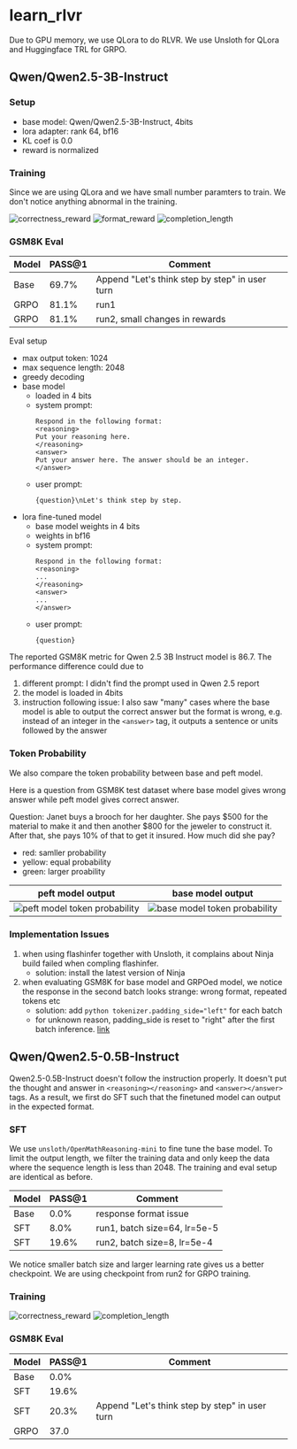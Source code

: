 # learn_rlvr

Due to GPU memory, we use QLora to do RLVR. We use Unsloth for QLora and Huggingface TRL for GRPO.

## Qwen/Qwen2.5-3B-Instruct
### Setup
* base model: Qwen/Qwen2.5-3B-Instruct, 4bits
* lora adapter: rank 64, bf16
* KL coef is 0.0
* reward is normalized

### Training

Since we are using QLora and we have small number paramters to train. We don't notice anything abnormal in the training.

![correctness_reward](docs/training/3B_Instruct/train_correctness_reward.png)
![format_reward](docs/training/3B_Instruct/train_strict_format_reward.png)
![completion_length](docs/training/3B_Instruct/train_completion_length.png)
### GSM8K Eval

| Model | PASS@1 | Comment |
| ----- | ------ | ------- |
| Base  |69.7%   |  Append "Let's think step by step" in user turn  |
| GRPO  |81.1%   |  run1   |
| GRPO  |81.1%   |  run2, small changes in rewards |

Eval setup
* max output token: 1024
* max sequence length: 2048
* greedy decoding
* base model
  * loaded in 4 bits
  * system prompt: 
      ```text
      Respond in the following format:
      <reasoning>
      Put your reasoning here.
      </reasoning>
      <answer>
      Put your answer here. The answer should be an integer.
      </answer>
      ```
  * user prompt:
      ```text
      {question}\nLet's think step by step.
      ```
* lora fine-tuned model
  * base model weights in 4 bits
  * weights in bf16
  * system prompt:
    ```text
    Respond in the following format:
    <reasoning>
    ...
    </reasoning>
    <answer>
    ...
    </answer>
    ```
  * user prompt:
      ```text
      {question}
      ```

The reported GSM8K metric for Qwen 2.5 3B Instruct model is 86.7. The performance difference could due to
1. different prompt: I didn't find the prompt used in Qwen 2.5 report
2. the model is loaded in 4bits
3. instruction following issue: I also saw "many" cases where the base model is able to output the correct answer but the format is wrong, e.g. instead of an integer in the `<answer>` tag, it outputs a sentence or units followed by the answer

### Token Probability
We also compare the token probability between base and peft model.

Here is a question from GSM8K test dataset where base model gives wrong answer while peft model gives correct answer.

Question: Janet buys a brooch for her daughter. She pays $500 for the material to make it and then another $800 for the jeweler to construct it. After that, she pays 10% of that to get it insured. How much did she pay?

* red: samller probability
* yellow: equal probability
* green: larger proability

| peft model output | base model output |
| ----------------- | ----------------- |
| ![peft model token probability](docs/training/3B_Instruct/peft_model_token_probability.png) |![base model token probability](docs/training/3B_Instruct/base_model_token_probability.png) |

### Implementation Issues

1. when using flashinfer together with Unsloth, it complains about Ninja build failed when compling flashinfer.
   * solution: install the latest version of Ninja
2. when evaluating GSM8K for base model and GRPOed model, we notice the response in the second batch looks strange: wrong format, repeated tokens etc
   * solution: add ```python tokenizer.padding_side="left"``` for each batch
   * for unknown reason, padding_side is reset to "right" after the first batch inference. [link](https://github.com/unslothai/unsloth/issues/267)

## Qwen/Qwen2.5-0.5B-Instruct
Qwen2.5-0.5B-Instruct doesn't follow the instruction properly. It doesn't put the thought and answer in `<reasoning></reasoning>` and `<answer></answer>` tags. As a result, we first do SFT such that the finetuned model can output in the expected format.

### SFT
We use `unsloth/OpenMathReasoning-mini` to fine tune the base model. To limit the output length, we filter the training data and only keep the data where the sequence length is less than 2048. The training and eval setup are identical as before.

| Model | PASS@1 | Comment |
| ----- | ------ | ------- |
| Base  | 0.0%   | response format issue |
| SFT   | 8.0%   | run1, batch size=64, lr=5e-5 |
| SFT   | 19.6%   | run2, batch size=8, lr=5e-4 |

We notice smaller batch size and larger learning rate gives us a better checkpoint. We are using checkpoint from run2 for GRPO training.
### Training

![correctness_reward](docs/training/0.5B_Instruct/train_correctness_reward.png)
![completion_length](docs/training/0.5B_Instruct/train_completion_length.png)

### GSM8K Eval

| Model | PASS@1 | Comment |
| ----- | ------ | ------- |
| Base  | 0.0%   |  |
| SFT   | 19.6%  |  |
| SFT   | 20.3%  | Append "Let's think step by step" in user turn |
| GRPO  | 37.0  |  |